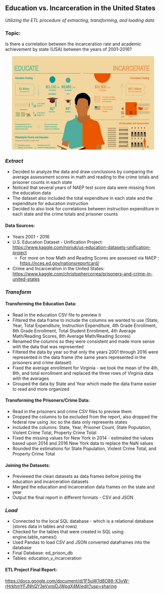 ## Education vs. Incarceration in the United States
*Utilizing the ETL procedure of extracting, transforming, and loading data*

### Topic:
Is there a correlation between the incarceration rate and academic achievement by state (USA) between the years of 2001-2016?
 
<p align="center">
  <img width="460" height="300" src="https://github.com/katelynburke/educationvsincarceration/blob/master/ed_Images/infographic.png">
</p>


### *Extract*
- Decided to analyze the data and draw conclusions by comparing the average assessment scores in math and reading to the crime totals and prisoner counts in each state
- Noticed that several years of NAEP test score data were missing from the education data
- The dataset also included the total expenditure in each state and the expenditure for education instruction
- Decided to also look for correlations between instruction expenditure in each state and the crime totals and prisoner counts

#### Data Sources: 
- Years 2001 - 2016
- U.S. Education Dataset - Unification Project: https://www.kaggle.com/noriuk/us-education-datasets-unification-project
  - For more on how Math and Reading Scores are assessed via NAEP : https://nces.ed.gov/nationsreportcard/ </li>
- Crime and Incarceration in the United States: https://www.kaggle.com/christophercorrea/prisoners-and-crime-in-united-states

### *Transform*
#### Transforming the Education Data: 
- Read in the education CSV file to preview it
- Filtered the data frame to include the columns we wanted to use (State, Year, Total Expenditure, Instruction Expenditure, 4th Grade Enrollment, 8th Grade Enrollment, Total Student Enrollment, 4th Average Math/Reading Scores, 8th Average Math/Reading Scores)
- Renamed the columns so they were consistent and made more sense with the data that was represented
- Filtered the data by year so that only the years 2001 through 2016 were represented in the data frame (the same years represented in the prisoners and crime dataset)
- Fixed the average enrollment for Virginia - we took the mean of the 4th, 8th, and total enrollment and replaced the three rows of Virginia data with the averages
- Grouped the data by State and Year which made the data frame easier to read and more organized

#### Transforming the Prisoners/Crime Data:
- Read in the prisoners and crime CSV files to preview them
- Dropped the columns to be excluded from the report, also dropped the federal row using .loc so the data only represents states
- Included the columns: State, Year, Prisoner Count, State Population, Violent Crime Total, Property Crime Total 
- Fixed the missing values for New York in 2014 - estimated the values based upon 2014 and 2016 New York data to replace the NaN values 
- Rounded the estimations for State Population, Violent Crime Total, and Property Crime Total

#### Joining the Datasets: 
- Previewed the clean datasets as data frames before joining the education and incarceration datasets
- Merged the education and incarceration data frames on the state and year 
- Output the final report in different formats - CSV and JSON

### *Load*
- Connected to the local SQL database - which is a relational database (stores data in tables and rows)
- Checked for the tables that were created in SQL using: engine.table_names() 
- Used Pandas to load CSV and JSON converted dataframes into the database
- Final Database: ed_prison_db
- Tables: education_v_incarceration

#### ETL Project Final Report:
https://docs.google.com/document/d/1F5uW7d8O88-X3vW-rHrkhmYFJNhQY3eVxmjDJWpgX4M/edit?usp=sharing
